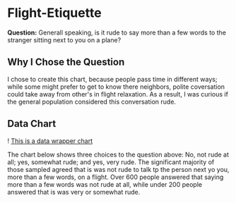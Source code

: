 # Flight-Etiquette

**Question:** Generall speaking, is it rude to say more than a few words to the stranger sitting next to you on a plane?

## Why I Chose the Question

I chose to create this chart, because people pass time in different ways; while some might prefer to get to know there neighbors, polite coversation could take away from other's in flight relaxation. As a result, I was curious if the general population considered this conversation rude. 

## Data Chart

! [This is a data wrapper chart](Data-Wrapper.png)

The chart below shows three choices to the question above: No, not rude at all; yes, somewhat rude; and yes, very rude. The significant majority of those sampled agreed that is was not rude to talk tp the person next yo you, more than a few words, on a flight.  Over 600 people answered that saying more than a few words was not rude at all, while under 200 people answered that is was very or somewhat rude. 



